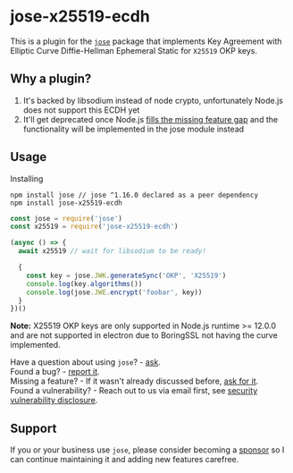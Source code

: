 # jose-x25519-ecdh

This is a plugin for the [`jose`][jose] package that implements Key Agreement with Elliptic Curve
Diffie-Hellman Ephemeral Static for `X25519` OKP keys.

## Why a plugin?

1) It's backed by libsodium instead of node crypto, unfortunately Node.js does not support this ECDH
yet
2) It'll get deprecated once Node.js
[fills the missing feature gap](https://github.com/nodejs/node/issues/26626) and the functionality
will be implemented in the jose module instead

## Usage

Installing

```console
npm install jose // jose ^1.16.0 declared as a peer dependency
npm install jose-x25519-ecdh
```

```js
const jose = require('jose')
const x25519 = require('jose-x25519-ecdh')

(async () => {
  await x25519 // wait for libsodium to be ready!

  {
    const key = jose.JWK.generateSync('OKP', 'X25519')
    console.log(key.algorithms())
    console.log(jose.JWE.encrypt('foobar', key))
  }
})()
```

**Note:** X25519 OKP keys are only supported in Node.js runtime >= 12.0.0 and are not supported in
electron due to BoringSSL not having the curve implemented.

Have a question about using `jose`? - [ask][ask].  
Found a bug? - [report it][bug].  
Missing a feature? - If it wasn't already discussed before, [ask for it][suggest-feature].  
Found a vulnerability? - Reach out to us via email first, see [security vulnerability disclosure][security-vulnerability].

## Support

If you or your business use `jose`, please consider becoming a [sponsor][support-sponsor] so I can continue maintaining it and adding new features carefree.

[ask]: https://github.com/panva/jose-x25519-ecdh/issues/new?labels=question&template=question.md&title=question%3A+
[bug]: https://github.com/panva/jose-x25519-ecdh/issues/new?labels=bug&template=bug-report.md&title=bug%3A+
[suggest-feature]: https://github.com/panva/jose-x25519-ecdh/issues/new?labels=enhancement&template=feature-request.md&title=proposal%3A+
[security-vulnerability]: https://github.com/panva/jose-x25519-ecdh/issues/new?template=security-vulnerability.md
[support-sponsor]: https://github.com/sponsors/panva
[jose]: https://github.com/panva/jose

